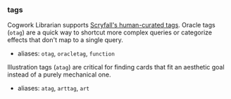 ### tags

Cogwork Librarian supports [Scryfall's human-curated tags](https://scryfall.com/docs/tagger-tags).
Oracle tags (`otag`) are a quick way to shortcut more complex queries or categorize effects that don't map to a single query.
- aliases: `otag`, `oracletag`, `function`

Illustration tags (`atag`) are critical for finding cards that fit an aesthetic goal instead of a purely mechanical one.
- aliases: `atag`, `arttag`, `art`